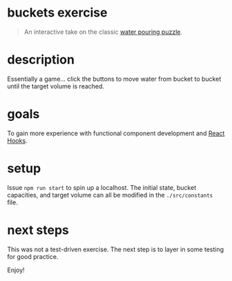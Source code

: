 buckets exercise
===
> An interactive take on the classic [water pouring puzzle](https://en.wikipedia.org/wiki/Water_pouring_puzzle).

description
===
Essentially a game... click the buttons to move water from bucket to bucket until the target volume is reached.

goals
===
To gain more experience with functional component development and [React Hooks](https://reactjs.org/docs/hooks-intro.html).

setup
===
Issue `npm run start` to spin up a localhost.
The initial state, bucket capacities, and target volume can all be modified in the `./src/constants` file.

next steps
===
This was not a test-driven exercise. The next step is to layer in some testing for good practice.

Enjoy!
